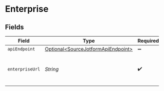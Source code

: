 # Enterprise


## Fields

| Field                                                                                                                  | Type                                                                                                                   | Required                                                                                                               | Description                                                                                                            |
| ---------------------------------------------------------------------------------------------------------------------- | ---------------------------------------------------------------------------------------------------------------------- | ---------------------------------------------------------------------------------------------------------------------- | ---------------------------------------------------------------------------------------------------------------------- |
| `apiEndpoint`                                                                                                          | [Optional\<SourceJotformApiEndpoint>](../../models/shared/SourceJotformApiEndpoint.md)                                 | :heavy_minus_sign:                                                                                                     | N/A                                                                                                                    |
| `enterpriseUrl`                                                                                                        | *String*                                                                                                               | :heavy_check_mark:                                                                                                     | Upgrade to Enterprise to make your API url your-domain.com/API or subdomain.jotform.com/API instead of api.jotform.com |